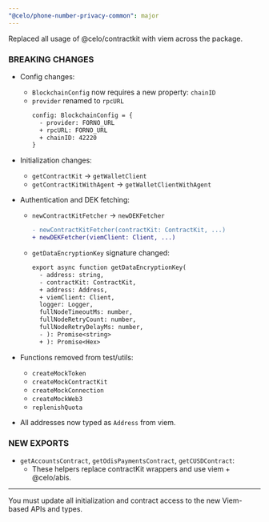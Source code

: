 ```yaml
---
"@celo/phone-number-privacy-common": major
---
```


Replaced all usage of @celo/contractkit with viem across the package.

### BREAKING CHANGES

- Config changes:

  - `BlockchainConfig` now requires a new property: `chainID`
  - `provider` renamed to `rpcURL`
    ```diff
    config: BlockchainConfig = {
      - provider: FORNO_URL
      + rpcURL: FORNO_URL
      + chainID: 42220
    }
    ```

- Initialization changes:

  - `getContractKit` → `getWalletClient`
  - `getContractKitWithAgent` → `getWalletClientWithAgent`

- Authentication and DEK fetching:

  - `newContractKitFetcher` → `newDEKFetcher`
    ```diff
    - newContractKitFetcher(contractKit: ContractKit, ...)
    + newDEKFetcher(viemClient: Client, ...)
    ```
  - `getDataEncryptionKey` signature changed:
    ```diff
    export async function getDataEncryptionKey(
      - address: string,
      - contractKit: ContractKit,
      + address: Address,
      + viemClient: Client,
      logger: Logger,
      fullNodeTimeoutMs: number,
      fullNodeRetryCount: number,
      fullNodeRetryDelayMs: number,
      - ): Promise<string>
      + ): Promise<Hex>
    ```

- Functions removed from test/utils:
  - `createMockToken`
  - `createMockContractKit`
  - `createMockConnection`
  - `createMockWeb3`
  - `replenishQuota`

- All addresses now typed as `Address` from viem.

### NEW EXPORTS

- `getAccountsContract`, `getOdisPaymentsContract`, `getCUSDContract`:
  - These helpers replace contractKit wrappers and use viem + @celo/abis.

---

You must update all initialization and contract access to the new Viem-based APIs and types.

